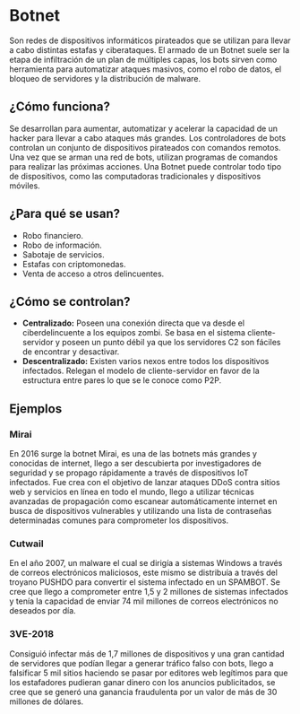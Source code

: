 # Botnet 

Son redes de dispositivos informáticos pirateados que se utilizan para llevar a cabo distintas estafas y ciberataques. El armado de un Botnet suele ser la etapa de infiltración de un plan de múltiples capas, los bots sirven como herramienta para automatizar ataques masivos, como el robo de datos, el bloqueo de servidores y la distribución de malware.

## ¿Cómo funciona?
Se desarrollan para aumentar, automatizar y acelerar la capacidad de un hacker para llevar a cabo ataques más grandes. Los controladores de bots controlan un conjunto de dispositivos pirateados con comandos remotos. Una vez 
que se arman una red de bots, utilizan programas de comandos para realizar las próximas acciones. Una Botnet puede controlar todo tipo de dispositivos, como las computadoras tradicionales y dispositivos móviles.

## ¿Para qué se usan?
- Robo financiero.
- Robo de información.
- Sabotaje de servicios.
- Estafas con criptomonedas.
- Venta de acceso a otros delincuentes.

## ¿Cómo se controlan?
- **Centralizado:** Poseen una conexión directa que va desde el ciberdelincuente a los equipos zombi. Se basa en el sistema cliente-servidor y poseen un punto débil ya que los servidores C2 son fáciles de encontrar y desactivar.
- **Descentralizado:** Existen varios nexos entre todos los dispositivos infectados. Relegan el modelo de cliente-servidor en favor de la estructura entre pares lo que se le conoce como P2P.

## Ejemplos

### Mirai
En 2016 surge la botnet Mirai, es una de las botnets más grandes y conocidas de internet, llego a ser descubierta por investigadores de seguridad y se propago rápidamente a través de dispositivos IoT infectados. Fue crea con el objetivo de lanzar ataques DDoS contra sitios web y servicios en línea en todo el mundo, llego a utilizar técnicas avanzadas de propagación como escanear automáticamente internet en busca de dispositivos vulnerables y utilizando una lista de contraseñas determinadas comunes para comprometer los dispositivos.

### Cutwail
En el año 2007, un malware el cual se dirigía a sistemas Windows a través de correos electrónicos maliciosos, este mismo se distribuía a través del troyano PUSHDO para convertir el sistema infectado en un SPAMBOT. Se cree que llego a comprometer entre 1,5 y 2 millones de sistemas infectados y tenía la capacidad de enviar 74 mil millones de correos electrónicos no deseados por día.

### 3VE-2018
Consiguió infectar más de 1,7 millones de dispositivos y una gran cantidad de servidores que podían llegar a generar tráfico falso con bots, llego a falsificar 5 mil sitios haciendo se pasar por editores web legítimos para que los estafadores pudieran ganar dinero con los anuncios publicitados, se cree que se generó una ganancia fraudulenta por un valor de más de 30 millones de dólares.
